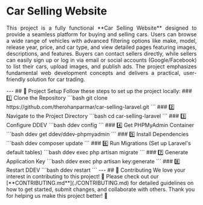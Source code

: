 # Car Selling Website  
<p align="justify">
This project is a fully functional **Car Selling Website** designed to provide a seamless platform for buying and selling cars. Users can browse a wide range of vehicles with advanced filtering options like make, model, release year, price, and car type, and view detailed pages featuring images, descriptions, and features. Buyers can contact sellers directly, while sellers can easily sign up or log in via email or social accounts (Google/Facebook) to list their cars, upload images, and publish ads. The project emphasizes fundamental web development concepts and delivers a practical, user-friendly solution for car trading.
</p>  
---
## 🚀 Project Setup  
Follow these steps to set up the project locally:  
### 1️⃣ Clone the Repository  
```bash  
git clone https://github.com/therohanparmar/car-selling-laravel.git  
```  
### 2️⃣ Navigate to the Project Directory  
```bash  
cd car-selling-laravel  
```  
### 3️⃣ Configure DDEV  
```bash  
ddev config  
```  
### 4️⃣ Get PHPMyAdmin Container
```bash  
ddev get ddev/ddev-phpmyadmin  
```  
### 5️⃣ Install Dependencies  
```bash  
ddev composer update  
```  
### 6️⃣ Run Migrations (Set up Laravel's default tables)  
```bash  
ddev exec php artisan migrate  
```  
### 7️⃣ Generate Application Key
```bash  
ddev exec php artisan key:generate  
```  
### 8️⃣ Restart DDEV
```bash  
ddev restart  
```  
---
## 🤝 Contributing  
We love your interest in contributing to this project! 🎉  
Please check out our [**CONTRIBUTING.md**](./CONTRIBUTING.md) for detailed guidelines on how to get started, submit changes, and collaborate with others.  
Thank you for helping us make this project better! 🚀  